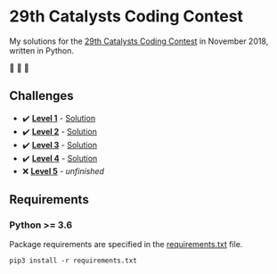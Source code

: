 # 29th Catalysts Coding Contest

My solutions for the [29th Catalysts Coding Contest](https://codingcontest.org/) in November 2018, written in Python.

:goat: :goat: :goat:

## Challenges

- :heavy_check_mark: **[Level 1](data/level1/Level1.pdf)** - [Solution](/../level1/main.py)
- :heavy_check_mark: **[Level 2](data/level2/Level2.pdf)** - [Solution](/../level2/main.py)
- :heavy_check_mark: **[Level 3](data/level3/Level3.pdf)** - [Solution](/../level3/main.py)
- :heavy_check_mark: **[Level 4](data/level4/Level4.pdf)** - [Solution](/../level4/main.py)
- :x: **[Level 5](data/level5/Level5.pdf)** - *unfinished*

## Requirements

### Python >= 3.6

Package requirements are specified in the [requirements.txt](requirements.txt) file.

```
pip3 install -r requirements.txt
```
